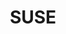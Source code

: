 ---
title: SUSE
type: partner
draft: false
category: initial
order: 3
logo: /images/partners/suse.png
website: https://www.suse.com/
---